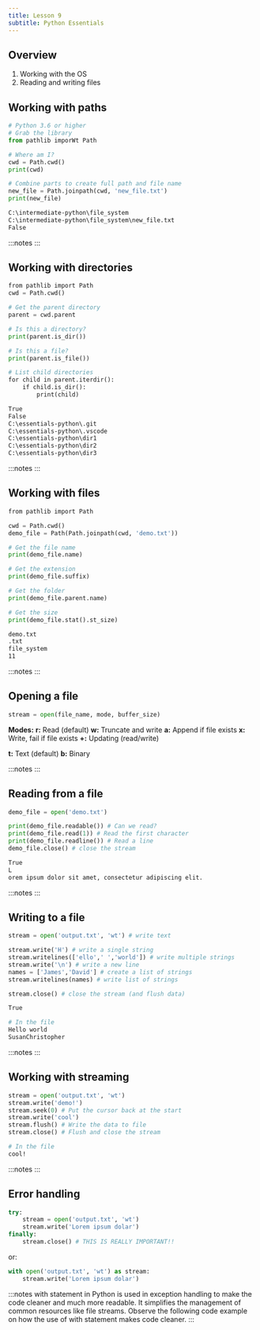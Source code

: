 ```yaml
---
title: Lesson 9
subtitle: Python Essentials
---
```


## Overview

1. Working with the OS
1. Reading and writing files

## Working with paths

```python
# Python 3.6 or higher
# Grab the library
from pathlib imporWt Path

# Where am I?
cwd = Path.cwd()
print(cwd)

# Combine parts to create full path and file name
new_file = Path.joinpath(cwd, 'new_file.txt')
print(new_file)
```

```bash
C:\intermediate-python\file_system
C:\intermediate-python\file_system\new_file.txt
False
```

:::notes
:::

## Working with directories

```python
from pathlib import Path
cwd = Path.cwd()

# Get the parent directory
parent = cwd.parent

# Is this a directory?
print(parent.is_dir())

# Is this a file?
print(parent.is_file())

# List child directories
for child in parent.iterdir():
    if child.is_dir():
        print(child)
```

```bash
True
False
C:\essentials-python\.git
C:\essentials-python\.vscode
C:\essentials-python\dir1
C:\essentials-python\dir2
C:\essentials-python\dir3
```

:::notes
:::

## Working with files

```python
from pathlib import Path

cwd = Path.cwd()
demo_file = Path(Path.joinpath(cwd, 'demo.txt'))

# Get the file name
print(demo_file.name)

# Get the extension
print(demo_file.suffix)

# Get the folder
print(demo_file.parent.name)

# Get the size
print(demo_file.stat().st_size)
```

```bash
demo.txt
.txt
file_system
11
```

:::notes
:::

## Opening a file

```python
stream = open(file_name, mode, buffer_size)
```

**Modes:**
**r:** Read (default)
**w:** Truncate and write
**a:** Append if file exists
**x:** Write, fail if file exists
**+:** Updating (read/write)

**t:** Text (default)
**b:** Binary

:::notes
:::

## Reading from a file

```python
demo_file = open('demo.txt')

print(demo_file.readable()) # Can we read?
print(demo_file.read(1)) # Read the first character
print(demo_file.readline()) # Read a line
demo_file.close() # close the stream
```

```bash
True
L
orem ipsum dolor sit amet, consectetur adipiscing elit.
```

:::notes
:::

## Writing to a file

```python
stream = open('output.txt', 'wt') # write text

stream.write('H') # write a single string
stream.writelines(['ello',' ','world']) # write multiple strings
stream.write('\n') # write a new line
names = ['James','David'] # create a list of strings
stream.writelines(names) # write list of strings 

stream.close() # close the stream (and flush data)
```

```bash
True

# In the file
Hello world
SusanChristopher
```

:::notes
:::

## Working with streaming

```python
stream = open('output.txt', 'wt')
stream.write('demo!')
stream.seek(0) # Put the cursor back at the start
stream.write('cool')
stream.flush() # Write the data to file
stream.close() # Flush and close the stream
```

```bash
# In the file
cool!
```

:::notes
:::

## Error handling

```python
try:
	stream = open('output.txt', 'wt')
	stream.write('Lorem ipsum dolar')
finally:
	stream.close() # THIS IS REALLY IMPORTANT!!
```

or:

```python
with open('output.txt', 'wt') as stream:
    stream.write('Lorem ipsum dolar')
```

:::notes
with statement in Python is used in exception handling to make the code cleaner and much more readable. It simplifies the management of common resources like file streams. Observe the following code example on how the use of with statement makes code cleaner.
:::

